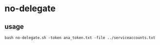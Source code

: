 # no-delegate

## usage

```
bash no-delegate.sh -token ana_token.txt -file ../serviceaccounts.txt
```
